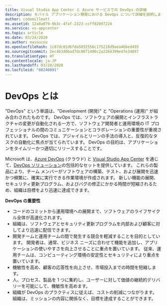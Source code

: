 ```yaml
---
title: Visual Studio App Center と Azure サービスでの DevOps の詳細
description: モバイル アプリケーション開発における DevOps について詳細を説明します。
author: codemillmatt
ms.assetid: 12a8a079-9b3c-4faf-2323-ccff02097224
ms.service: vs-appcenter
ms.topic: article
ms.date: 03/24/2020
ms.author: masoucou
ms.openlocfilehash: 1c87dc01d6fda5032556c175218d9aea46bed495
ms.sourcegitcommit: 2ec4b3d0bad7dc0071400c2a2264399e4fe34897
ms.translationtype: HT
ms.contentlocale: ja-JP
ms.lasthandoff: 03/28/2020
ms.locfileid: "80240891"
---
```

# <a name="what-is-devops"></a>DevOps とは
"DevOps" という単語は、"Development (開発)" と "Operations (運用)" が組み合わされたものです。 DevOps では、ソフトウェアの展開とインフラストラクチャの変更が自動化される一方で、ソフトウェア開発者と運用環境の IT プロフェッショナルの間のコミュニケーションとコラボレーションの重要性が重視されています。 DevOps では、アジャイルとリーンの手法の導入と、反復的なタスクの自動化に焦点が当てられています。 DevOps の目的は、アプリケーションをタイムリーかつ適切にリリースすることです。

Microsoft は、[Azure DevOps](https://azure.microsoft.com/solutions/devops/) (クラウド) と [Visual Studio App Center](https://azure.microsoft.com/services/devops/) を通じて、[DevOps ソリューション](https://azure.microsoft.com/services/app-center/)の包括的なセットを提供しています。 これらの製品により、チーム メンバーがソフトウェアの構築、テスト、および展開を迅速かつ頻繁に、確実に実行できる作業環境が作成されます。 新しい機能の展開、セキュリティ更新プログラム、およびバグの修正にかかる時間が短縮されるため、組織は目標をより迅速に達成できます。

**DevOps の重要性**
- コードのコミットから運用環境への展開まで、ソフトウェアのライフサイクル全体が高速化されます。
- 組織は、ソフトウェアとセキュリティ更新プログラムを内部および顧客に対してより迅速に配信できます。
- 開発チームと運用チームの間で発生する競合を軽減することを目的としています。 開発者は、通常、ビジネス ニーズに合わせて機能を追加し、アプリケーションの使いやすさを向上させることに重点を置いています。 従来、運用チームは、コンピューティング環境の安定性とセキュリティにより重点を置いています。
- 機敏性を高め、顧客の応答性を向上させ、市場投入までの時間を短縮します。
- 人、プロセス、製品を 1 つに集約し、ユーザーに対して価値の継続的デリバリーを可能にして、機敏性を高めます。
- 組織が DevOps のプラクティスに従えば、コストの削減につながります。 組織は、ミッションの内容に関係なく、目標を達成することができます。
